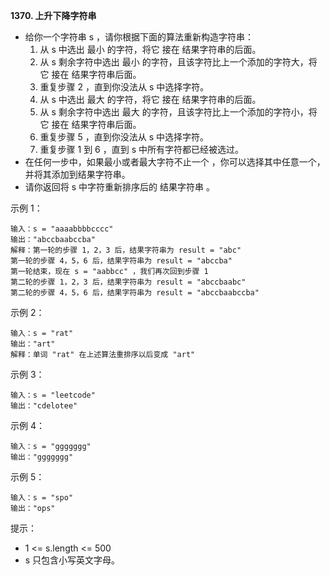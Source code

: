 **1370. 上升下降字符串**

- 给你一个字符串 s ，请你根据下面的算法重新构造字符串：
    1. 从 s 中选出 最小 的字符，将它 接在 结果字符串的后面。
    2. 从 s 剩余字符中选出 最小 的字符，且该字符比上一个添加的字符大，将它 接在 结果字符串后面。
    3. 重复步骤 2 ，直到你没法从 s 中选择字符。
    4. 从 s 中选出 最大 的字符，将它 接在 结果字符串的后面。
    5. 从 s 剩余字符中选出 最大 的字符，且该字符比上一个添加的字符小，将它 接在 结果字符串后面。
    6. 重复步骤 5 ，直到你没法从 s 中选择字符。
    7. 重复步骤 1 到 6 ，直到 s 中所有字符都已经被选过。
- 在任何一步中，如果最小或者最大字符不止一个 ，你可以选择其中任意一个，并将其添加到结果字符串。
- 请你返回将 s 中字符重新排序后的 结果字符串 。

示例 1：
```
输入：s = "aaaabbbbcccc"
输出："abccbaabccba"
解释：第一轮的步骤 1，2，3 后，结果字符串为 result = "abc"
第一轮的步骤 4，5，6 后，结果字符串为 result = "abccba"
第一轮结束，现在 s = "aabbcc" ，我们再次回到步骤 1
第二轮的步骤 1，2，3 后，结果字符串为 result = "abccbaabc"
第二轮的步骤 4，5，6 后，结果字符串为 result = "abccbaabccba"
```
示例 2：
```
输入：s = "rat"
输出："art"
解释：单词 "rat" 在上述算法重排序以后变成 "art"
```
示例 3：
```
输入：s = "leetcode"
输出："cdelotee"
```
示例 4：
```
输入：s = "ggggggg"
输出："ggggggg"
```
示例 5：
```
输入：s = "spo"
输出："ops"
```

提示：
- 1 <= s.length <= 500
- s 只包含小写英文字母。